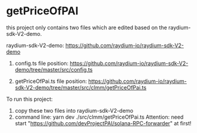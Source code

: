 # getPriceOfPAI
this project only contains two files which are edited based on the raydium-sdk-V2-demo.

raydium-sdk-V2-demo:
https://github.com/raydium-io/raydium-sdk-V2-demo

1. config.ts
file position: https://github.com/raydium-io/raydium-sdk-V2-demo/tree/master/src/config.ts

2. getPriceOfPai.ts
file position: https://github.com/raydium-io/raydium-sdk-V2-demo/tree/master/src/clmm/getPriceOfPai.ts

To run this project:
1. copy these two files into raydium-sdk-V2-demo
2. command line: yarn dev ./src/clmm/getPriceOfPai.ts
Attention: need start "https://github.com/devProjectPAI/solana-RPC-forwarder" at first!

